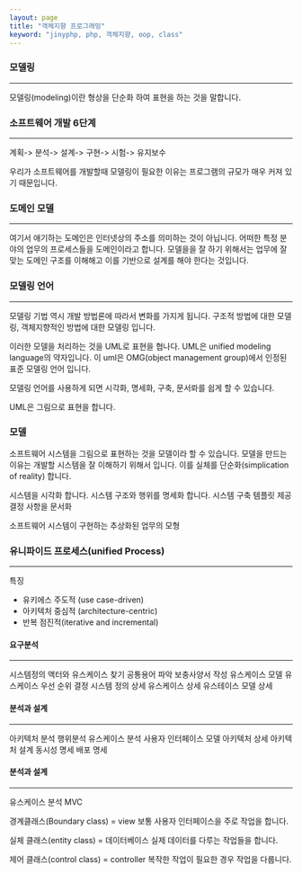 ```yaml
---
layout: page
title: "객체지향 프로그래밍"
keyword: "jinyphp, php, 객체지향, oop, class"
---
```

### 모델링
---
모델링(modeling)이란 형상을 단순화 하여 표현을 하는 것을 말합니다.

### 소프트웨어 개발 6단계
---

계획-> 분석-> 설계-> 구현-> 시험-> 유지보수

우리가 소프트웨어를 개발할때 모델링이 필요한 이유는 프로그램의 규모가 매우 커져 있기 때문입니다.


### 도메인 모델
---
여기서 애기하는 도메인은 인터넷상의 주소를 의미하는 것이 아닙니다. 어떠한 특정 분야의 업무의 프로세스들을 도메인이라고 합니다.
모델을을 잘 하기 위해서는 업무에 잘 맞는 도메인 구조를 이해해고 이를 기반으로 설계를 해야 한다는 것입니다.

### 모델링 언어
---
모델링 기법 역시 개발 방법론에 따라서 변화를 가지게 됩니다. 구조적 방법에 대한 모델링, 객체지향적인 방법에 대한 모델링 입니다.

이러한 모델을 처리하는 것을 UML로 표현을 협나다. UML은 unified modeling language의 약자입니다.
이 uml은 OMG(object management group)에서 인정된 표준 모델링 언어 입니다.

모델링 언어를 사용하게 되면
시각화, 명세화, 구축, 문서롸를 쉽게 할 수 있습니다.

UML은 그림으로 표현을 합니다.



### 모델
소프트웨어 시스템을 그림으로 표현하는 것을 모델이라 할 수 있습니다.
모델을 만드는 이유는 개발할 시스템을 잘 이해하기 위해서 입니다. 이를 실체를 단순화(simplication of reality) 합니다.

시스템을 시각화 합니다.
시스템 구조와 행위를 명세화 합니다.
시스템 구축 템플릿 제공
결정 사항을 문서화

소프트웨어 시스템이 구현하는 추상화된 업무의 모형








### 유니파이드 프로세스(unified Process)
---
특징
* 유키에스 주도적 (use case-driven)
* 아키텍처 중심적 (architecture-centric)
* 반복 점진적(iterative and incremental)

#### 요구분석
---
시스템정의
    액터와 유스케이스 찾기
    공통용어 파악
    보충사양서 작성
    유스케이스 모델
    유스케이스 우선 순위 결정
    시스템 정의 상세
유스케이스 상세
    유스테이스 모델 상세

#### 분석과 설계
---
아키텍처 분석
행위분석
    유스케이스 분석
    사용자 인터페이스 모델
아키텍처 상세
    아키텍처 설계
    동시성 명세
    배포 명세

#### 분석과 설계
---




유스케이스 분석
MVC

경계클래스(Boundary class) = view
보통 사용자 인터페이스을 주로 작업을 합니다.

실체 클래스(entity class) = 데이터베이스
실제 데이터를 다루는 작업들을 합니다.

제어 클래스(control class) = controller
복작한 작업이 필요한 경우 작업을 다룹니다.





